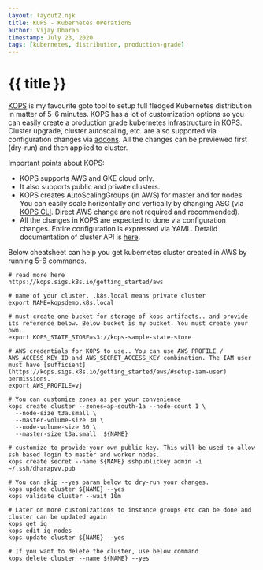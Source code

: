 ```yaml
---
layout: layout2.njk
title: KOPS - Kubernetes OPerationS
author: Vijay Dharap
timestamp: July 23, 2020
tags: [kubernetes, distribution, production-grade]
---
```


# {{ title }}

[KOPS](https://kops.sigs.k8s.io/) is my favourite goto tool to setup full fledged Kubernetes distribution in matter of 5-6 minutes. KOPS has a lot of customization options so you can easily create a production grade kubernetes infrastructure in KOPS. Cluster upgrade, cluster autoscaling, etc. are also supported via configuration changes via [addons](https://kops.sigs.k8s.io/addons/). All the changes can be previewed first (dry-run) and then applied to cluster.

Important points about KOPS:
* KOPS supports AWS and GKE cloud only. 
* It also supports public and private clusters. 
* KOPS creates AutoScalingGroups (in AWS) for master and for nodes. You can easily scale horizontally and vertically by changing ASG (via [KOPS CLI](https://kops.sigs.k8s.io/cli/kops/). Direct AWS change are not required and recommended).
* All the changes in KOPS are expected to done via configuration changes. Entire configuration is expressed via YAML. Detaild documentation of cluster API is [here](https://kops.sigs.k8s.io/cluster_spec/).

Below cheatsheet can help you get kubernetes cluster created in AWS by running 5-6 commands.

``` shell
# read more here
https://kops.sigs.k8s.io/getting_started/aws
 
# name of your cluster. .k8s.local means private cluster
export NAME=kopsdemo.k8s.local

# must create one bucket for storage of kops artifacts.. and provide its reference below. Below bucket is my bucket. You must create your own.
export KOPS_STATE_STORE=s3://kops-sample-state-store

# AWS credentials for KOPS to use.. You can use AWS_PROFILE / AWS_ACCESS_KEY_ID and AWS_SECRET_ACCESS_KEY combination. The IAM user must have [sufficient](https://kops.sigs.k8s.io/getting_started/aws/#setup-iam-user) permissions.
export AWS_PROFILE=vj

# You can customize zones as per your convenience
kops create cluster --zones=ap-south-1a --node-count 1 \
  --node-size t3a.small \
  --master-volume-size 30 \
  --node-volume-size 30 \
  --master-size t3a.small  ${NAME}

# customize to provide your own public key. This will be used to allow ssh based login to master and worker nodes.
kops create secret --name ${NAME} sshpublickey admin -i ~/.ssh/dharapvv.pub

# You can skip --yes param below to dry-run your changes.
kops update cluster ${NAME} --yes
kops validate cluster --wait 10m

# Later on more customizations to instance groups etc can be done and cluster can be updated again
kops get ig
kops edit ig nodes
kops update cluster ${NAME} --yes

# If you want to delete the cluster, use below command
kops delete cluster --name ${NAME} --yes
```

